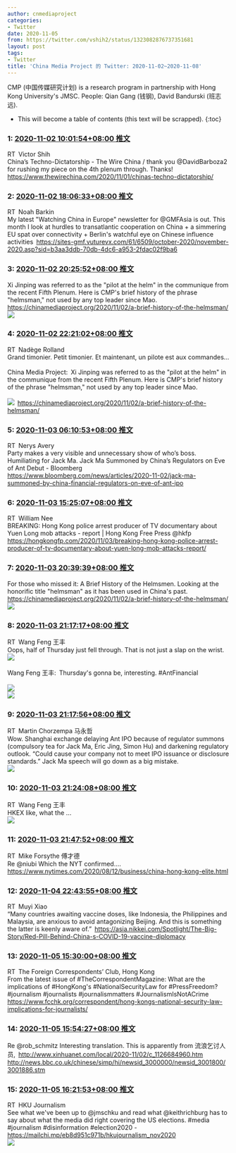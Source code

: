 ```yaml
---
author: cnmediaproject
categories:
- Twitter
date: 2020-11-05
from: https://twitter.com/vshih2/status/1323082876737351681
layout: post
tags:
- Twitter
title: 'China Media Project 的 Twitter: 2020-11-02~2020-11-08'
---
```


CMP (中国传媒研究计划) is a research program in partnership with Hong Kong University's JMSC. People: Qian Gang (钱钢), David Bandurski (班志远). 

* This will become a table of contents (this text will be scrapped).
{:toc}

### 1: [2020-11-02 10:01:54+08:00 推文](https://twitter.com/vshih2/status/1323082876737351681)

RT Victor Shih<br>China’s Techno-Dictatorship - The Wire China / thank you ⁦@DavidBarboza2⁩ for rushing my piece on the 4th plenum through.  Thanks! <a href="https://www.thewirechina.com/2020/11/01/chinas-techno-dictatorship/" target="_blank" rel="noopener noreferrer">https://www.thewirechina.com/2020/11/01/chinas-techno-dictatorship/</a>

### 2: [2020-11-02 18:06:33+08:00 推文](https://twitter.com/noahbarkin/status/1323204843461398528)

RT Noah Barkin<br>My latest "Watching China in Europe" newsletter for @GMFAsia is out. This month I look at hurdles to transatlantic cooperation on China + a simmering EU spat over connectivity + Berlin's watchful eye on Chinese influence activities <a href="https://sites-gmf.vuturevx.com/61/6509/october-2020/november-2020.asp?sid=b3aa3ddb-70db-4dc6-a953-2fdac02f9ba6" target="_blank" rel="noopener noreferrer">https://sites-gmf.vuturevx.com/61/6509/october-2020/november-2020.asp?sid=b3aa3ddb-70db-4dc6-a953-2fdac02f9ba6</a>

### 3: [2020-11-02 20:25:52+08:00 推文](https://twitter.com/cnmediaproject/status/1323239904009199617)

Xi Jinping was referred to as the "pilot at the helm" in the communique from the recent Fifth Plenum. Here is CMP's  brief history of the phrase "helmsman," not used by any top leader since Mao. <a href="https://chinamediaproject.org/2020/11/02/a-brief-history-of-the-helmsman/" target="_blank" rel="noopener noreferrer">https://chinamediaproject.org/2020/11/02/a-brief-history-of-the-helmsman/</a><br><img style src="https://pbs.twimg.com/media/El0XqfxXUAAHnds?format=jpg&name=orig" referrerpolicy="no-referrer">

### 4: [2020-11-02 22:21:02+08:00 推文](https://twitter.com/RollandNadege/status/1323268885701951491)

RT Nadège Rolland<br>Grand timonier. Petit timonier. Et maintenant, un pilote est aux commandes...<br><br>China Media Project: Xi Jinping was referred to as the "pilot at the helm" in the communique from the recent Fifth Plenum. Here is CMP's  brief history of the phrase "helmsman," not used by any top leader since Mao.<br><br><img style src="https://pbs.twimg.com/media/El0XqfxXUAAHnds?format=jpg&name=orig" referrerpolicy="no-referrer"> <a href="https://chinamediaproject.org/2020/11/02/a-brief-history-of-the-helmsman/" target="_blank" rel="noopener noreferrer">https://chinamediaproject.org/2020/11/02/a-brief-history-of-the-helmsman/</a>

### 5: [2020-11-03 06:10:53+08:00 推文](https://twitter.com/nerysinchina/status/1323387130421399557)

RT Nerys Avery<br>Party makes a very visible and unnecessary show of who’s boss. Humiliating for Jack Ma. Jack Ma Summoned by China’s Regulators on Eve of Ant Debut - Bloomberg <a href="https://www.bloomberg.com/news/articles/2020-11-02/jack-ma-summoned-by-china-financial-regulators-on-eve-of-ant-ipo" target="_blank" rel="noopener noreferrer">https://www.bloomberg.com/news/articles/2020-11-02/jack-ma-summoned-by-china-financial-regulators-on-eve-of-ant-ipo</a>

### 6: [2020-11-03 15:25:07+08:00 推文](https://twitter.com/williamnee/status/1323526607080886272)

RT William Nee<br>BREAKING: Hong Kong police arrest producer of TV documentary about Yuen Long mob attacks - report | Hong Kong Free Press @hkfp <a href="https://hongkongfp.com/2020/11/03/breaking-hong-kong-police-arrest-producer-of-tv-documentary-about-yuen-long-mob-attacks-report/" target="_blank" rel="noopener noreferrer">https://hongkongfp.com/2020/11/03/breaking-hong-kong-police-arrest-producer-of-tv-documentary-about-yuen-long-mob-attacks-report/</a>

### 7: [2020-11-03 20:39:39+08:00 推文](https://twitter.com/cnmediaproject/status/1323605760832643075)

For those who missed it: A Brief History of the Helmsmen. Looking at the honorific title "helmsman" as it has been used in China's past. <a href="https://chinamediaproject.org/2020/11/02/a-brief-history-of-the-helmsman/" target="_blank" rel="noopener noreferrer">https://chinamediaproject.org/2020/11/02/a-brief-history-of-the-helmsman/</a><br><img style src="https://pbs.twimg.com/media/El5kO4GXEAIIRSR?format=jpg&name=orig" referrerpolicy="no-referrer">

### 8: [2020-11-03 21:17:17+08:00 推文](https://twitter.com/ulywang/status/1323615233013772288)

RT Wang Feng 王丰<br>Oops, half of Thursday just fell through. That is not just a slap on the wrist.<br><img style src="https://pbs.twimg.com/media/El5tCgkVcAAZRQB?format=jpg&name=orig" referrerpolicy="no-referrer"><br><br>Wang Feng 王丰: Thursday's gonna be, interesting. #AntFinancial<br><br><img style src="https://pbs.twimg.com/media/El0pIK7VgAAhxWg?format=jpg&name=orig" referrerpolicy="no-referrer"><br><img style src="https://pbs.twimg.com/media/El0pIYKU4AAlWUX?format=jpg&name=orig" referrerpolicy="no-referrer">

### 9: [2020-11-03 21:17:56+08:00 推文](https://twitter.com/ChorzempaMartin/status/1323615397061472257)

RT Martin Chorzempa 马永哲<br>Wow. Shanghai exchange delaying Ant IPO because of regulator summons (compulsory tea for Jack Ma, Eric Jing, Simon Hu) and darkening regulatory outlook. “Could cause your company not to meet IPO issuance or disclosure standards.” Jack Ma speech will go down as a big mistake.<br><img style src="https://pbs.twimg.com/media/El5sdNbXIAEb1_v?format=jpg&name=orig" referrerpolicy="no-referrer">

### 10: [2020-11-03 21:24:08+08:00 推文](https://twitter.com/ulywang/status/1323616955589296129)

RT Wang Feng 王丰<br>HKEX like, what the ...<br><img style src="https://pbs.twimg.com/media/El5umxmU4AIeLVB?format=jpg&name=orig" referrerpolicy="no-referrer">

### 11: [2020-11-03 21:47:52+08:00 推文](https://twitter.com/PekingMike/status/1323622930383777793)

RT Mike Forsythe  傅才德<br>Re @niubi Which the NYT confirmed.... <a href="https://www.nytimes.com/2020/08/12/business/china-hong-kong-elite.html" target="_blank" rel="noopener noreferrer">https://www.nytimes.com/2020/08/12/business/china-hong-kong-elite.html</a>

### 12: [2020-11-04 22:43:55+08:00 推文](https://twitter.com/muyixiao/status/1323999421483409409)

RT Muyi Xiao<br>“Many countries awaiting vaccine doses, like Indonesia, the Philippines and Malaysia, are anxious to avoid antagonizing Beijing. And this is something the latter is keenly aware of.” <a href="https://asia.nikkei.com/Spotlight/The-Big-Story/Red-Pill-Behind-China-s-COVID-19-vaccine-diplomacy" target="_blank" rel="noopener noreferrer">https://asia.nikkei.com/Spotlight/The-Big-Story/Red-Pill-Behind-China-s-COVID-19-vaccine-diplomacy</a>

### 13: [2020-11-05 15:30:00+08:00 推文](https://twitter.com/fcchk/status/1324252609599995904)

RT The Foreign Correspondents’ Club, Hong Kong<br>From the latest issue of #TheCorrespondentMagazine: What are the implications of #HongKong's #NationalSecurityLaw for #PressFreedom? #journalism #journalists #journalismmatters #JournalismIsNotACrime <a href="https://www.fcchk.org/correspondent/hong-kongs-national-security-law-implications-for-journalists/" target="_blank" rel="noopener noreferrer">https://www.fcchk.org/correspondent/hong-kongs-national-security-law-implications-for-journalists/</a>

### 14: [2020-11-05 15:54:27+08:00 推文](https://twitter.com/cnmediaproject/status/1324258762690056197)

Re @rob_schmitz Interesting translation. This is apparently from 流浪乞讨人员, <a href="http://www.xinhuanet.com/local/2020-11/02/c_1126684960.htm" target="_blank" rel="noopener noreferrer">http://www.xinhuanet.com/local/2020-11/02/c_1126684960.htm</a> <a href="http://news.bbc.co.uk/chinese/simp/hi/newsid_3000000/newsid_3001800/3001886.stm" target="_blank" rel="noopener noreferrer">http://news.bbc.co.uk/chinese/simp/hi/newsid_3000000/newsid_3001800/3001886.stm</a>

### 15: [2020-11-05 16:21:53+08:00 推文](https://twitter.com/JMSCHKU/status/1324265667558838272)

RT HKU Journalism<br>See what we've been up to @jmschku and read what @keithrichburg has to say about what the media did right covering the US elections. #media #journalism #disinformation #election2020 - <a href="https://mailchi.mp/eb8d951c971b/hkujournalism_nov2020" target="_blank" rel="noopener noreferrer">https://mailchi.mp/eb8d951c971b/hkujournalism_nov2020</a><br><img style src="https://pbs.twimg.com/media/EmC8m3hW0AAvyuo?format=jpg&name=orig" referrerpolicy="no-referrer">

